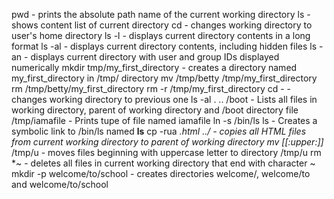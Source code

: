 pwd - prints the absolute path name of the current working directory
ls - shows content list of current directory
cd - changes working directory to user's home directory
ls -l  - displays current directory contents in a long format
ls -al  - displays current directory contents, including hidden files
ls -an  - displays current directory with user and group IDs displayed numerically
mkdir tmp/my_first_directory - creates a directory named my_first_directory in /tmp/ directory
mv /tmp/betty /tmp/my_first_directory
rm /tmp/betty/my_first_directory
rm -r /tmp/my_first_directory
cd -  - changes working directory to previous one
ls -al . .. /boot - Lists all files in working directory, parent of working directory and /boot directory
file /tmp/iamafile - Prints tupe of file named iamafile
ln -s /bin/ls ls -  Creates a symbolic link to /bin/ls named __ls__
cp -rua *.html ../ - copies all HTML files from current working directory to parent of working directory
mv [[:upper:]]* /tmp/u - moves files beginning with uppercase letter to directory /tmp/u
rm *~ - deletes all files in current working directory that end with character ~
mkdir -p welcome/to/school - creates directories welcome/, welcome/to and welcome/to/school

